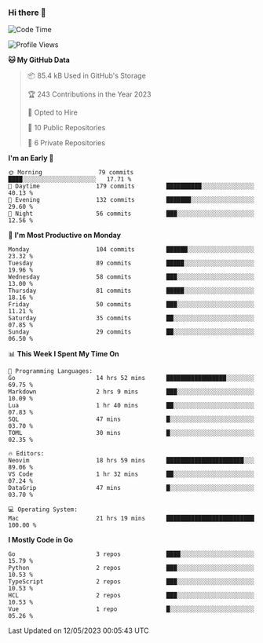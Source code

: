 ### Hi there 👋
<!--![visitors](https://visitor-badge.glitch.me/badge?page_id=d0zingcat)-->
<!--
**d0zingcat/d0zingcat** is a ✨ _special_ ✨ repository because its `README.md` (this file) appears on your GitHub profile.

Here are some ideas to get you started:

- 🔭 I’m currently working on ...
- 🌱 I’m currently learning ...
- 👯 I’m looking to collaborate on ...
- 🤔 I’m looking for help with ...
- 💬 Ask me about ...
- 📫 How to reach me: ...
- 😄 Pronouns: ...
- ⚡ Fun fact: ...
-->
<!--START_SECTION:waka-->
![Code Time](http://img.shields.io/badge/Code%20Time-2%2C596%20hrs%2054%20mins-blue)

![Profile Views](http://img.shields.io/badge/Profile%20Views-0-blue)

**🐱 My GitHub Data** 

> 📦 85.4 kB Used in GitHub's Storage 
 > 
> 🏆 243 Contributions in the Year 2023
 > 
> 💼 Opted to Hire
 > 
> 📜 10 Public Repositories 
 > 
> 🔑 6 Private Repositories 
 > 
**I'm an Early 🐤** 

```text
🌞 Morning                79 commits          ████░░░░░░░░░░░░░░░░░░░░░   17.71 % 
🌆 Daytime                179 commits         ██████████░░░░░░░░░░░░░░░   40.13 % 
🌃 Evening                132 commits         ███████░░░░░░░░░░░░░░░░░░   29.60 % 
🌙 Night                  56 commits          ███░░░░░░░░░░░░░░░░░░░░░░   12.56 % 
```
📅 **I'm Most Productive on Monday** 

```text
Monday                   104 commits         ██████░░░░░░░░░░░░░░░░░░░   23.32 % 
Tuesday                  89 commits          █████░░░░░░░░░░░░░░░░░░░░   19.96 % 
Wednesday                58 commits          ███░░░░░░░░░░░░░░░░░░░░░░   13.00 % 
Thursday                 81 commits          █████░░░░░░░░░░░░░░░░░░░░   18.16 % 
Friday                   50 commits          ███░░░░░░░░░░░░░░░░░░░░░░   11.21 % 
Saturday                 35 commits          ██░░░░░░░░░░░░░░░░░░░░░░░   07.85 % 
Sunday                   29 commits          ██░░░░░░░░░░░░░░░░░░░░░░░   06.50 % 
```


📊 **This Week I Spent My Time On** 

```text
💬 Programming Languages: 
Go                       14 hrs 52 mins      █████████████████░░░░░░░░   69.75 % 
Markdown                 2 hrs 9 mins        ███░░░░░░░░░░░░░░░░░░░░░░   10.09 % 
Lua                      1 hr 40 mins        ██░░░░░░░░░░░░░░░░░░░░░░░   07.83 % 
SQL                      47 mins             █░░░░░░░░░░░░░░░░░░░░░░░░   03.70 % 
TOML                     30 mins             █░░░░░░░░░░░░░░░░░░░░░░░░   02.35 % 

🔥 Editors: 
Neovim                   18 hrs 59 mins      ██████████████████████░░░   89.06 % 
VS Code                  1 hr 32 mins        ██░░░░░░░░░░░░░░░░░░░░░░░   07.24 % 
DataGrip                 47 mins             █░░░░░░░░░░░░░░░░░░░░░░░░   03.70 % 

💻 Operating System: 
Mac                      21 hrs 19 mins      █████████████████████████   100.00 % 
```

**I Mostly Code in Go** 

```text
Go                       3 repos             ████░░░░░░░░░░░░░░░░░░░░░   15.79 % 
Python                   2 repos             ███░░░░░░░░░░░░░░░░░░░░░░   10.53 % 
TypeScript               2 repos             ███░░░░░░░░░░░░░░░░░░░░░░   10.53 % 
HCL                      2 repos             ███░░░░░░░░░░░░░░░░░░░░░░   10.53 % 
Vue                      1 repo              █░░░░░░░░░░░░░░░░░░░░░░░░   05.26 % 
```




 Last Updated on 12/05/2023 00:05:43 UTC
<!--END_SECTION:waka-->

